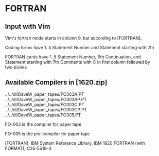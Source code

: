 # FORTRAN

## Input with Vim

Vim's fortran mode starts in column 9, but according to [FORTRAN]_

Coding forms have 1..5 Statement Number and Statement starting with 7th

FORTRAN cards have 1..5 Statement Number, 6th Continuation, and Statement
starting with 7th
Comments with C in first column followed by two blanks


## Available Compilers in [1620.zip]

../../dl/DaveW_paper_tapes/FO003A.PT
../../dl/DaveW_paper_tapes/FO003AP.PT
../../dl/DaveW_paper_tapes/FO003C.PT
../../dl/DaveW_paper_tapes/FO003CP.PT
../../dl/DaveW_paper_tapes/FO005.PT

FO-003 is the compiler for paper tape

FO-005 is the pre-compiler for paper tape



[FORTRAN]: IBM System Reference Library, IBM 1620 FORTRAN (with FORMAT),
           C26-5619-4 

